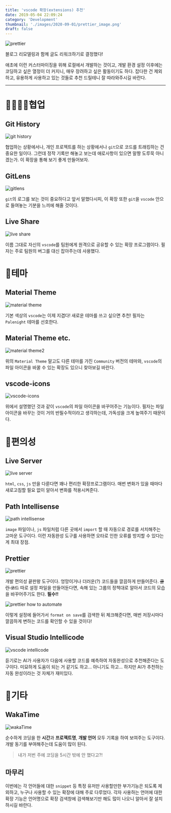 ```yaml
---
title: 'vscode 확장(extensions) 추천'
date: 2019-05-04 22:09:24
category: 'Development'
thumbnail: './images/2020-09-01/prettier_image.png'
draft: false
---
```


![prettier](images/2020-09-01/prettier_image.png)

블로그 리모델링과 함께 글도 리워크하기로 결정했다!

애초에 이런 커스터마이징을 위해 로컬에서 개발하는 것이고, 개발 환경 설정 이후에는 코딩하고 싶은 열정이 더 커지니, 매우 장려하고 싶은 활동이기도 하다.
잡다한 건 제외하고, 유용하게 사용하고 있는 것들로 추천 드릴테니 잘 따라와주시길 바란다.

---

# 👨‍👨‍👧‍👦협업

## Git History

![git history](images/2020-09-01/git_history.png)

협업하는 상황에서나, 개인 프로젝트를 하는 상황에서나 `git`으로 코드를 트래킹하는 건 중요한 일이다. 그런데 정작 기록만 해놓고 보는데 애로사항이 있으면 말짱 도루묵 아니겠는가. 이 확장을 통해 보기 좋게 만들어보자.

## GitLens

![gitlens](images/2020-09-01/git_lens.png)

`git`의 로그를 보는 것이 중요하다고 앞서 말했다시피, 이 확장 또한 `git`을 `vscode` 안으로 들여놓는 기분을 느끼에 해줄 것이다.

## Live Share

![live share](images/2020-09-01/live_share.png)

이름 그대로 자신의 `vscode`를 팀원에게 원격으로 공유할 수 있는 확장 프로그램이다. 필자는 주로 팀원의 버그를 대신 잡아주는데 사용했다.

# 🎨테마

## Material Theme

![material theme](images/2020-09-01/material_theme.png)

기본 색상의 `vscode`는 이제 지겹다! 새로운 테마를 쓰고 싶으면 추천! 필자는 `Palenight` 테마를 선호한다.

## Material Theme etc.

![material theme2](images/2020-09-01/material_theme2.png)

위의 `Material Theme` 말고도 다른 테마를 가진 `Community` 버전의 테마와, `vscode`의 파일 아이콘을 바꿀 수 있는 확장도 있으니 찾아보길 바란다.

## vscode-icons

![vscode-icons](images/2020-09-01/vscode_icon.png)

위에서 설명했던 것과 같이 `vscode`의 파일 아이콘을 바꾸어주는 기능이다. 필자는 파일 아이콘을 바꾸는 것이 거의 반필수적이라고 생각하는데, 가독성을 크게 높여주기 때문이다.

# 🔨편의성

## Live Server

![live server](images/2020-09-01/live_server.png)

`html`, `css`, `js` 만을 다룬다면 꽤나 편리한 확장프로그램이다. 매번 변화가 있을 때마다 새로고침할 필요 없이 알아서 변화를 적용시켜준다.

## Path Intellisense

![path intellisense](images/2020-09-01/path_intellisense.png)

`image` 파일이나, `js` 파일처럼 다른 곳에서 `import` 할 때 자동으로 경로를 서치해주는 고마운 도구이다. 이런 자동완성 도구를 사용하면 오타로 인한 오류를 방지할 수 있다는 게 최대 장점.

## Prettier

![prettier](images/2020-09-01/prettier.png)

개발 편의성 끝판왕 도구이다. 엉망이거나 더러운(?) 코드들을 깔끔하게 만들어준다. ~~클린 코드~~ 따로 설정 파일을 만들어둔다면, 속해 있는 그룹의 정책대로 알아서 코드의 모습을 바꾸어주기도 한다. **필수!!**

![prettier how to automate](images/2020-09-01/prettier2.png)

이렇게 설정에 들어가서 `format on save`를 검색한 뒤 체크해준다면, 매번 저장시마다 깔끔하게 변하는 코드를 확인할 수 있을 것이다!

## Visual Studio Intellicode

![vscode intellicode](images/2020-09-01/vscode_intellicode.png)

듣기로는 AI가 사용자가 다음에 사용할 코드를 예측하여 자동완성으로 추천해준다는 도구이다. 미묘하게 도움이 되는 거 같기도 하고... 아니기도 하고... 하지만 AI가 추천하는 자동 완성이라는 것 자체가 재미있다.

# 🛒기타

## WakaTime

![wakaTime](images/2020-09-01/wakatime.png)

순수하게 코딩을 한 **시간**과 **프로젝트명**, **개발 언어** 모두 기록을 하여 보여주는 도구이다. 개발 동기를 부여해주는데 도움이 많이 된다.

> 내가 저번 주에 코딩을 5시간 밖에 안 했다고?!

## 마무리

이번에는 각 언어들에 대한 `snippet` 등 특정 유저만 사용할만한 부가기능은 되도록 제외하고, 누구나 사용할 수 있는 확장에 대해 주로 다루었다.
각자 사용하는 언어에 대한 확장 기능은 언어명으로 확장 검색창에 검색해보기만 해도 많이 나오니 알아서 잘 설치하시길 바란다.
